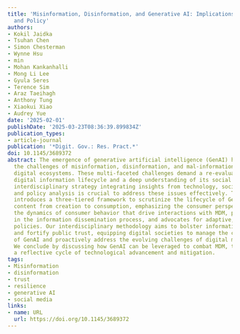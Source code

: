 ```yaml
---
title: 'Misinformation, Disinformation, and Generative AI: Implications for Perception
  and Policy'
authors:
- Kokil Jaidka
- Tsuhan Chen
- Simon Chesterman
- Wynne Hsu
- min
- Mohan Kankanhalli
- Mong Li Lee
- Gyula Seres
- Terence Sim
- Araz Taeihagh
- Anthony Tung
- Xiaokui Xiao
- Audrey Yue
date: '2025-02-01'
publishDate: '2025-03-23T08:36:39.899834Z'
publication_types:
- article-journal
publication: '*Digit. Gov.: Res. Pract.*'
doi: 10.1145/3689372
abstract: The emergence of generative artificial intelligence (GenAI) has exacerbated
  the challenges of misinformation, disinformation, and mal-information (MDM) within
  digital ecosystems. These multi-faceted challenges demand a re-evaluation of the
  digital information lifecycle and a deep understanding of its social impact. An
  interdisciplinary strategy integrating insights from technology, social sciences,
  and policy analysis is crucial to address these issues effectively. This article
  introduces a three-tiered framework to scrutinize the lifecycle of GenAI-driven
  content from creation to consumption, emphasizing the consumer perspective. We examine
  the dynamics of consumer behavior that drive interactions with MDM, pinpoints vulnerabilities
  in the information dissemination process, and advocates for adaptive, evidence-based
  policies. Our interdisciplinary methodology aims to bolster information integrity
  and fortify public trust, equipping digital societies to manage the complexities
  of GenAI and proactively address the evolving challenges of digital misinformation.
  We conclude by discussing how GenAI can be leveraged to combat MDM, thereby creating
  a reflective cycle of technological advancement and mitigation.
tags:
- Misinformation
- disinformation
- trust
- resilience
- generative AI
- social media
links:
- name: URL
  url: https://doi.org/10.1145/3689372
---
```

